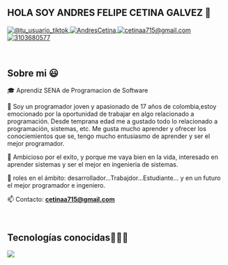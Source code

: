 ## HOLA SOY ANDRES FELIPE CETINA GALVEZ 👋

<p align="left">
  <a href="https://www.tiktok.com/tiktok.com/@felipe_cadc" target="blank">
    <img align="center" src="https://img.shields.io/badge/TikTok-000000?style=for-the-badge&logo=tiktok&logoColor=white" alt="@tu_usuario_tiktok" />
  </a>
  <a href="https://fb.com/https:https://www.facebook.com/andres.cetina.710" target="blank">
    <img align="center" src="https://img.shields.io/badge/Facebook-1877F2?style=for-the-badge&logo=facebook&logoColor=white" alt="AndresCetina" />
  </a>
  <a href="mailto:cetinaa715@gmail.com" target="blank">
    <img align="center" src="https://img.shields.io/badge/Gmail-D14836?style=for-the-badge&logo=gmail&logoColor=white" alt="cetinaa715@gmail.com" />
  </a>
  <a href="https://wa.me/573103680577" target="blank">
    <img align="center" src="https://img.shields.io/badge/WhatsApp-25D366?style=for-the-badge&logo=whatsapp&logoColor=white" alt="3103680577" />
  </a>
</p>
<br>

<h2>Sobre mi 😃</h2>
<!--Intro start-->
<p align="left">
🎓 Aprendiz SENA de Programacion de Software

👦 Soy un programador joven y apasionado de 17 años de colombia,estoy emocionado por la oportunidad de trabajar en algo relacionado a programación. Desde temprana edad me a gustado todo lo relacionado a programación, sistemas, etc.
Me gusta mucho aprender y ofrecer los conociemientos que se, tengo mucho entusiasmo de aprender y ser el mejor programador.

🤪 Ambicioso por el exito, y porque me vaya bien en la vida, interesado en aprender sistemas y ser el mejor en ingenieria de sistemas.

📝 roles en el ámbito: desarrollador...Trabajdor...Estudiante... y en un futuro el mejor programador e ingeniero.

📫 Contacto: **cetinaa715@gmail.com**
<!--Intro end-->
  </p>
<br>
<h2 >Tecnologías conocidas👨🏻‍💻</h2>
<!--tech stack icons-->
<p align="left">
  <a href="https://skillicons.dev">
    <img src="https://skillicons.dev/icons?i=java,php,py,css,html,mysql,git,github,vscode" />
  </a>
</p>
<br>
